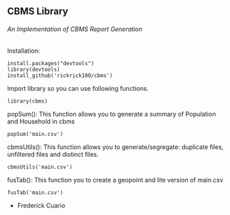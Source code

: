 ## CBMS Library
###### An Implementation of CBMS Report Generation

Installation:
```
install.packages("devtools")
library(devtools)
install_github('rickrick100/cbms')
```

Import library so you can use following functions.
```
library(cbms)
```

popSum(): This function allows you to generate a summary of Population and Household in cbms
```
popSum('main.csv')
```
cbmsUtils(): This function allows you to generate/segregate: duplicate files, unfiltered files and distinct files.
```
cbmsUtils('main.csv')
```
fusTab(): This function you to create a geopoint and lite version of main.csv
```
fusTab('main.csv')
```

- Frederick Cuario
